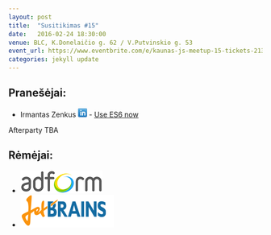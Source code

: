 ```yaml
---
layout: post
title:  "Susitikimas #15"
date:   2016-02-24 18:30:00
venue: BLC, K.Donelaičio g. 62 / V.Putvinskio g. 53
event_url: https://www.eventbrite.com/e/kaunas-js-meetup-15-tickets-21346327440
categories: jekyll update
---
```

## Pranešėjai:
  * Irmantas Zenkus [![LinkedIn](img/icon-linkedin.png)](https://www.linkedin.com/in/irmantas-zenkus-30050938) - [Use ES6 now](https://docs.google.com/presentation/d/11wos0AVgK2Ir9ILAZiY4h5cIWQYhsLIBYJoS7evgRzk/pub?start=false&loop=false&delayms=3000&slide=id.p)
 
  Afterparty TBA

## Rėmėjai:

  * [![Adform](img/adform-logo.jpg)](http://www.adform.com)
  * [![JetBrains](img/jetbrains-logo.png)](https://www.jetbrains.com/)
